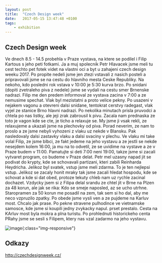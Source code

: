 ```yaml
---
layout: post
title:  "Czech Design week"
date:   2017-05-15 13:47:48 +0100
tags: 
    - exhibition
---
```

## Czech Design week
 Ve dnech 8.5 - 14.5 probehla v Praze vystava, na ktere se podilel i Filip Kartous s jeho peti fotkami. Ja a muj spolecnik Petr Hlavacek jsme meli tu cest techto pet fotek videt na vlastni oci a byt u zahajeni czech design weeku 2017. Po propite nedeli jsme jen ztezi vstavali z nasich posteli a pripravovali jsme se na cestu do hlavniho mesta Ceske Republiky. Na nekoho, kdo posledni rok vstava v 10:00 je 5:30 kurva brzo. Po snidani (dopiti zvetraleho piva z nedele) jsme se vydali na cestu smer Brnenske nadrazi. Filip me den predem informoval ze vystava zacina v 7:00 a ze nemusime spechat. Vlak byl mezistatni a proto velice pekny. Po usazeni v nejakem vagonu a otevreni dalsi snidane, tentokrat cerstvy radegast, vlak vyjel ze stanice Brno hlavni nadrazi. Po nekolika minutach prisla pruvodci a chtela po nas listky, ale jeji zrak zabrousil k pivu. Zacala nam prednaska ze toto je vagon kde se cte, je ticho a relaxuje se. My jsme ji vsak rekli, ze relaxujeme a ukazali jsme na plechovky od piva. Porad neverim, ze nam to proslo a ze jsme nebyli vyhozeni z vlaku uz nekde v Blansku. Pak nasledovaly dalsi zastavky vlaku a dalsi svaciny v plechu. Ve vlaku mi take volal Filip, ze jsme blbci, ze fakt jedeme na jeho vystavu a ze jestli se nekde nesejdem kolem 16:00, ja mu na to odvetil, ze se uvidime na vystave a ze v Praze budem v 11:00. Pamatujte si deti 7:00 neni 19:00, takze jsme si zacali vytvaret program, co budeme v Praze delat. Petr mel uzasny napad jit se podivat do krypty, kde se schovavali partizani, kteri zabili Reinharda Heydricha. Jelikoz byl svatek, vstup jsme meli zdarma. To je ten nejlepsi vstup. Jelikoz se zacaly honit mraky tak jsme zacali hledat hospodu, kde se schovat a kde si dat obed, protoze tekuty chleb nam uz rychle zacinal dochazet. Vzdycky jsem si z Filipa delal srandu ze chtel jit v Brne na Plzen za 48 korun, ale jak se rika: Kdo se smeje naposled, az se ucho utrhne. Staropramen za 50 korun me posadil na zem, tak sem si ho dal, aby me neco vzpruzilo zpatky. Po obede jsme vysli ven a ze pujdeme na Karluv most. Chcalo jak prase. Po pekne stravene pulhodince ve vietnamske samosce, kde jsme si koupili jedny zvykacky napul. prset prestalo. Cesta na KArluv most byla mokra a plna turistu. Po prohlednuti historickeho centa PRahy jsme se sesli s Filipem, ktery nas vzal zadarmo na jeho vystavu.
 
 ![image](http://i.imgur.com/ky0f6eK.png){:class="img-responsive"}

## Odkazy
http://czechdesignweek.cz/
